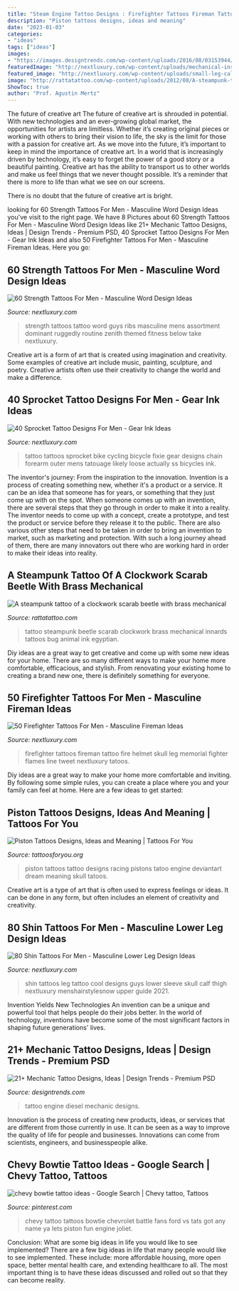 ```yaml
---
title: "Steam Engine Tattoo Designs : Firefighter Tattoos Fireman Tattoo Fire Helmet Skull Leg Memorial Fighter Flames Line Tweet Nextluxury Tatoos"
description: "Piston tattoos designs, ideas and meaning"
date: "2023-01-03"
categories:
- "ideas"
tags: ["ideas"]
images:
- "https://images.designtrends.com/wp-content/uploads/2016/08/03153944/Diesel-Engine-Tattoo-Design.jpg"
featuredImage: "http://nextluxury.com/wp-content/uploads/mechanical-instructions-sprocket-themed-mens-outer-forearm-tattoos.jpg"
featured_image: "http://nextluxury.com/wp-content/uploads/small-leg-calf-firefighter-mens-helmet-tattoos.jpg"
image: "http://rattatattoo.com/wp-content/uploads/2012/08/A-steampunk-tattoo-of-a-clockwork-scarab-beetle-with-brass-mechanical-innards.jpg"
ShowToc: true
author: "Prof. Agustin Mertz"
---
```



The future of creative art
The future of creative art is shrouded in potential. With new technologies and an ever-growing global market, the opportunities for artists are limitless. Whether it’s creating original pieces or working with others to bring their vision to life, the sky is the limit for those with a passion for creative art.
As we move into the future, it’s important to keep in mind the importance of creative art. In a world that is increasingly driven by technology, it’s easy to forget the power of a good story or a beautiful painting. Creative art has the ability to transport us to other worlds and make us feel things that we never thought possible. It’s a reminder that there is more to life than what we see on our screens.

There is no doubt that the future of creative art is bright.

	

		
looking for 60 Strength Tattoos For Men - Masculine Word Design Ideas you've visit to the right page. We have 8 Pictures about 60 Strength Tattoos For Men - Masculine Word Design Ideas like 21+ Mechanic Tattoo Designs, Ideas | Design Trends - Premium PSD, 40 Sprocket Tattoo Designs For Men - Gear Ink Ideas and also 50 Firefighter Tattoos For Men - Masculine Fireman Ideas. Here you go:
		
    
## 60 Strength Tattoos For Men - Masculine Word Design Ideas

<img loading=lazy src="http://nextluxury.com/wp-content/uploads/guys-strength-ribs-tattoo.jpg" onerror="this.onerror=null;this.src='https://tse1.mm.bing.net/th?id=OIP.My7ShhYGow874O14EOO1pAHaJ4&amp;pid=15.1';" alt="60 Strength Tattoos For Men - Masculine Word Design Ideas">

_Source: nextluxury.com_

>strength tattoos tattoo word guys ribs masculine mens assortment dominant ruggedly routine zenith themed fitness below take nextluxury. 

	

Creative art is a form of art that is created using imagination and creativity. Some examples of creative art include music, painting, sculpture, and poetry. Creative artists often use their creativity to change the world and make a difference.

    
## 40 Sprocket Tattoo Designs For Men - Gear Ink Ideas

<img loading=lazy src="http://nextluxury.com/wp-content/uploads/mechanical-instructions-sprocket-themed-mens-outer-forearm-tattoos.jpg" onerror="this.onerror=null;this.src='https://tse1.mm.bing.net/th?id=OIP.NZU23uLk7aF0gzcy93epdAAAAA&amp;pid=15.1';" alt="40 Sprocket Tattoo Designs For Men - Gear Ink Ideas">

_Source: nextluxury.com_

>tattoo tattoos sprocket bike cycling bicycle fixie gear designs chain forearm outer mens tatouage likely loose actually ss bicycles ink. 

	

The inventor's journey: From the inspiration to the innovation.
Invention is a process of creating something new, whether it's a product or a service. It can be an idea that someone has for years, or something that they just come up with on the spot. When someone comes up with an invention, there are several steps that they go through in order to make it into a reality. The inventor needs to come up with a concept, create a prototype, and test the product or service before they release it to the public. There are also various other steps that need to be taken in order to bring an invention to market, such as marketing and protection. With such a long journey ahead of them, there are many innovators out there who are working hard in order to make their ideas into reality.

    
## A Steampunk Tattoo Of A Clockwork Scarab Beetle With Brass Mechanical

<img loading=lazy src="http://rattatattoo.com/wp-content/uploads/2012/08/A-steampunk-tattoo-of-a-clockwork-scarab-beetle-with-brass-mechanical-innards.jpg" onerror="this.onerror=null;this.src='https://tse2.mm.bing.net/th?id=OIP.9ArdDivVIv0CDltStaJ9tQHaJ4&amp;pid=15.1';" alt="A steampunk tattoo of a clockwork scarab beetle with brass mechanical">

_Source: rattatattoo.com_

>tattoo steampunk beetle scarab clockwork brass mechanical innards tattoos bug animal ink egyptian. 

	

Diy ideas are a great way to get creative and come up with some new ideas for your home. There are so many different ways to make your home more comfortable, efficacious, and stylish. From renovating your existing home to creating a brand new one, there is definitely something for everyone.

    
## 50 Firefighter Tattoos For Men - Masculine Fireman Ideas

<img loading=lazy src="http://nextluxury.com/wp-content/uploads/small-leg-calf-firefighter-mens-helmet-tattoos.jpg" onerror="this.onerror=null;this.src='https://tse4.mm.bing.net/th?id=OIP.wfmjnQXNhC-SVrXqdF-8KwHaJO&amp;pid=15.1';" alt="50 Firefighter Tattoos For Men - Masculine Fireman Ideas">

_Source: nextluxury.com_

>firefighter tattoos fireman tattoo fire helmet skull leg memorial fighter flames line tweet nextluxury tatoos. 

	

Diy ideas are a great way to make your home more comfortable and inviting. By following some simple rules, you can create a place where you and your family can feel at home. Here are a few ideas to get started: 

    
## Piston Tattoos Designs, Ideas And Meaning | Tattoos For You

<img loading=lazy src="http://www.tattoosforyou.org/wp-content/uploads/2016/03/Piston-Tattoo.jpg" onerror="this.onerror=null;this.src='https://tse4.mm.bing.net/th?id=OIP.jWkM3MB-_PYFESgVYds7JgHaLD&amp;pid=15.1';" alt="Piston Tattoos Designs, Ideas and Meaning | Tattoos For You">

_Source: tattoosforyou.org_

>piston tattoos tattoo designs racing pistons tatoo engine deviantart dream meaning skull tatoos. 

	

Creative art is a type of art that is often used to express feelings or ideas. It can be done in any form, but often includes an element of creativity and creativity.

    
## 80 Shin Tattoos For Men - Masculine Lower Leg Design Ideas

<img loading=lazy src="http://nextluxury.com/wp-content/uploads/guys-skull-floral-tattoos-on-shin.jpg" onerror="this.onerror=null;this.src='https://tse2.mm.bing.net/th?id=OIP.4tC7d5IGT1J16E523cMJBQHaHa&amp;pid=15.1';" alt="80 Shin Tattoos For Men - Masculine Lower Leg Design Ideas">

_Source: nextluxury.com_

>shin tattoos leg tattoo cool designs guys lower sleeve skull calf thigh nextluxury menshairstylesnow upper guide 2021. 

	

Invention Yields New Technologies
An invention can be a unique and powerful tool that helps people do their jobs better. In the world of technology, inventions have become some of the most significant factors in shaping future generations' lives.

    
## 21+ Mechanic Tattoo Designs, Ideas | Design Trends - Premium PSD

<img loading=lazy src="https://images.designtrends.com/wp-content/uploads/2016/08/03153944/Diesel-Engine-Tattoo-Design.jpg" onerror="this.onerror=null;this.src='https://tse1.mm.bing.net/th?id=OIP.DqxeJ4i_qo49ELMb87lEnAHaJQ&amp;pid=15.1';" alt="21+ Mechanic Tattoo Designs, Ideas | Design Trends - Premium PSD">

_Source: designtrends.com_

>tattoo engine diesel mechanic designs. 

	

Innovation is the process of creating new products, ideas, or services that are different from those currently in use. It can be seen as a way to improve the quality of life for people and businesses. Innovations can come from scientists, engineers, and businesspeople alike.

    
## Chevy Bowtie Tattoo Ideas - Google Search | Chevy Tattoo, Tattoos

<img loading=lazy src="https://i.pinimg.com/736x/89/75/74/8975743bca289364b03e8753031ada2c--chevy-tattoo-piston-tattoo.jpg" onerror="this.onerror=null;this.src='https://tse3.mm.bing.net/th?id=OIP.Ss3Jo1-Fkdkj_8QiXfgragHaJ4&amp;pid=15.1';" alt="chevy bowtie tattoo ideas - Google Search | Chevy tattoo, Tattoos">

_Source: pinterest.com_

>chevy tattoo tattoos bowtie chevrolet battle fans ford vs tats got any name ya lets piston fun engine joliet. 

	

Conclusion: What are some big ideas in life you would like to see implemented?
There are a few big ideas in life that many people would like to see implemented. These include: more affordable housing, more open space, better mental health care, and extending healthcare to all. The most important thing is to have these ideas discussed and rolled out so that they can become reality.

